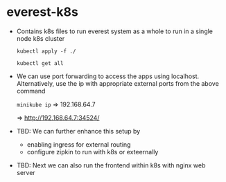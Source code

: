 # everest-k8s

- Contains k8s files to run everest system as a whole to run in a single node k8s cluster

  `kubectl apply -f ./
`

  `kubectl get all
`

- We can use port forwarding to access the apps using localhost. Alternatively, use the ip with appropriate external ports from the above command

  `minikube ip` => 192.168.64.7

  => http://192.168.64.7:34524/

- TBD: We can further enhance this setup by

  - enabling ingress for external routing
  - configure zipkin to run with k8s or exteernally

- TBD: Next we can also run the frontend within k8s with nginx web server
